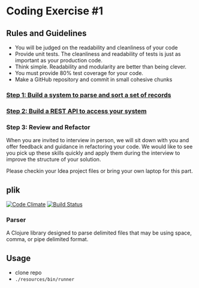# Coding Exercise #1

## Rules and Guidelines

- You will be judged on the readability and cleanliness of your code
- Provide unit tests. The cleanliness and readability of tests is just as
  important as your production code.
- Think simple. Readability and modularity are better than being clever.
- You must provide 80% test coverage for your code.
- Make a GitHub repository and commit in small cohesive chunks

### [Step 1: Build a system to parse and sort a set of records](src/plik/parser/README.md)

### [Step 2: Build a REST API to access your system](src/plik/api/README.md)

### Step 3: Review and Refactor

When you are invited to interview in person, we will sit down with you and
offer feedback and guidance in refactoring your code. We would like to see you
pick up these skills quickly and apply them during the interview to improve the
structure of your solution.

Please checkin your Idea project files or bring your own laptop for this part.

## plik

[![Code Climate](https://codeclimate.com/github/just3ws/coding-exercise-001/badges/gpa.svg)](https://codeclimate.com/github/just3ws/coding-exercise-001)
[![Build Status](https://travis-ci.org/just3ws/coding-exercise-001.svg?branch=master)](https://travis-ci.org/just3ws/coding-exercise-001)

### Parser

A Clojure library designed to parse delimited files that may be using space,
comma, or pipe delimited format.

## Usage

- clone repo
- `./resources/bin/runner`
